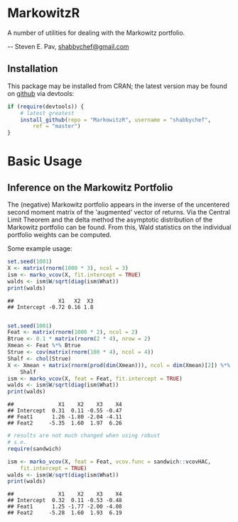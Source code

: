 


# MarkowitzR

A number of utilities for dealing with the Markowitz portfolio.

-- Steven E. Pav, shabbychef@gmail.com

## Installation

This package may be installed from CRAN; the latest version may be
found on [github](https://www.github.com/shabbychef/MarkowitzR "MarkowitzR")
via devtools:


```r
if (require(devtools)) {
    # latest greatest
    install_github(repo = "MarkowitzR", username = "shabbychef", 
        ref = "master")
}
```


# Basic Usage

## Inference on the Markowitz Portfolio

The (negative) Markowitz portfolio appears in the inverse of
the uncentered second moment matrix of the 'augmented' vector
of returns. Via the Central Limit Theorem and the delta method
the asymptotic distribution of the Markowitz portfolio can
be found. From this, Wald statistics on the individual portfolio
weights can be computed. 

Some example usage:


```r
set.seed(1001)
X <- matrix(rnorm(1000 * 3), ncol = 3)
ism <- marko_vcov(X, fit.intercept = TRUE)
walds <- ism$W/sqrt(diag(ism$What))
print(walds)
```

```
##              X1   X2  X3
## Intercept -0.72 0.16 1.8
```

```r

set.seed(1001)
Feat <- matrix(rnorm(1000 * 2), ncol = 2)
Btrue <- 0.1 * matrix(rnorm(2 * 4), nrow = 2)
Xmean <- Feat %*% Btrue
Strue <- cov(matrix(rnorm(100 * 4), ncol = 4))
Shalf <- chol(Strue)
X <- Xmean + matrix(rnorm(prod(dim(Xmean))), ncol = dim(Xmean)[2]) %*% 
    Shalf
ism <- marko_vcov(X, feat = Feat, fit.intercept = TRUE)
walds <- ism$W/sqrt(diag(ism$What))
print(walds)
```

```
##              X1    X2    X3    X4
## Intercept  0.31  0.11 -0.55 -0.47
## Feat1      1.26 -1.80 -2.04 -4.11
## Feat2     -5.35  1.60  1.97  6.26
```

```r
# results are not much changed when using robust
# s.e.
require(sandwich)

ism <- marko_vcov(X, feat = Feat, vcov.func = sandwich::vcovHAC, 
    fit.intercept = TRUE)
walds <- ism$W/sqrt(diag(ism$What))
print(walds)
```

```
##              X1    X2    X3    X4
## Intercept  0.32  0.11 -0.53 -0.48
## Feat1      1.25 -1.77 -2.00 -4.08
## Feat2     -5.28  1.60  1.93  6.19
```

